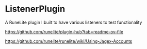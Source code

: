 # ListenerPlugin
A RuneLite plugin I built to have various listeners to test functionality

https://github.com/runelite/plugin-hub?tab=readme-ov-file

https://github.com/runelite/runelite/wiki/Using-Jagex-Accounts